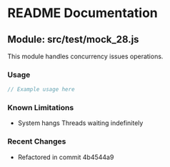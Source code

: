 # README Documentation

## Module: src/test/mock_28.js

This module handles concurrency issues operations.

### Usage

```java
// Example usage here
```

### Known Limitations

- System hangs Threads waiting indefinitely

### Recent Changes

- Refactored in commit 4b4544a9
